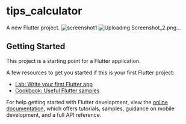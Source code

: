 # tips_calculator

A new Flutter project.
![screenshot1](https://github.com/Sani1189/tips_calculator/assets/76781606/eabbd5d9-a502-48bb-bdf1-7f0084b6879a)
![Uploading Screenshot_2.png…]()



## Getting Started

This project is a starting point for a Flutter application.

A few resources to get you started if this is your first Flutter project:

- [Lab: Write your first Flutter app](https://docs.flutter.dev/get-started/codelab)
- [Cookbook: Useful Flutter samples](https://docs.flutter.dev/cookbook)

For help getting started with Flutter development, view the
[online documentation](https://docs.flutter.dev/), which offers tutorials,
samples, guidance on mobile development, and a full API reference.
